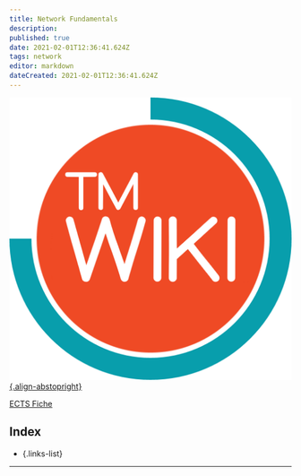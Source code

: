 ```yaml
---
title: Network Fundamentals
description: 
published: true
date: 2021-02-01T12:36:41.624Z
tags: network
editor: markdown
dateCreated: 2021-02-01T12:36:41.624Z
---
```


[![tmwiki_v1_noback.png](/tmwiki_v1_noback.png){.align-abstopright}](https://tmwiki.be/en/home)

[ECTS Fiche](http://onderwijsaanbodmechelenantwerpen.thomasmore.be/2020/syllabi/n/YT0664N.htm#activetab=doelstellingen_idm9032512)

## Index

- []()
{.links-list}

---